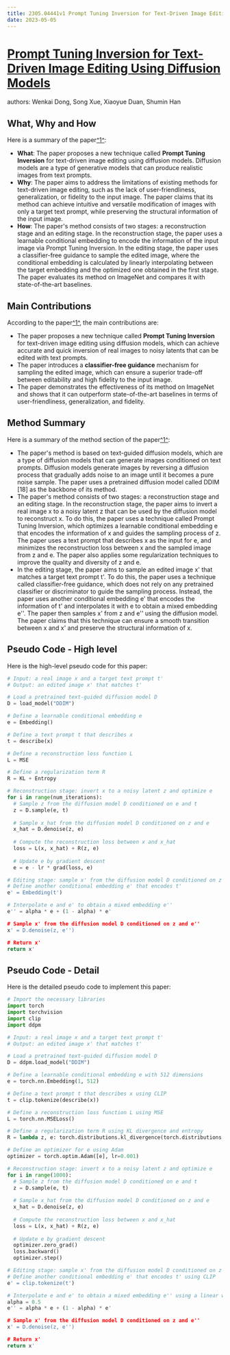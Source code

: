 ```yaml
---
title: 2305.04441v1 Prompt Tuning Inversion for Text-Driven Image Editing Using Diffusion Models
date: 2023-05-05
---
```


# [Prompt Tuning Inversion for Text-Driven Image Editing Using Diffusion Models](http://arxiv.org/abs/2305.04441v1)

authors: Wenkai Dong, Song Xue, Xiaoyue Duan, Shumin Han


## What, Why and How

[1]: https://arxiv.org/abs/2305.04441 "[2305.04441] Prompt Tuning Inversion for Text-Driven Image Editing ..."
[2]: https://arxiv.org/pdf/2305.04441v1.pdf "fdongwenkai, xuesong06, duanxiaoyue, hanshuming@baidu.com ... - arXiv.org"
[3]: https://arxiv-export-lb.library.cornell.edu/abs/2305.04441v1 "[2305.04441v1] Prompt Tuning Inversion for Text-Driven Image Editing ..."

Here is a summary of the paper[^1^][1]:

- **What**: The paper proposes a new technique called **Prompt Tuning Inversion** for text-driven image editing using diffusion models. Diffusion models are a type of generative models that can produce realistic images from text prompts.
- **Why**: The paper aims to address the limitations of existing methods for text-driven image editing, such as the lack of user-friendliness, generalization, or fidelity to the input image. The paper claims that its method can achieve intuitive and versatile modification of images with only a target text prompt, while preserving the structural information of the input image.
- **How**: The paper's method consists of two stages: a reconstruction stage and an editing stage. In the reconstruction stage, the paper uses a learnable conditional embedding to encode the information of the input image via Prompt Tuning Inversion. In the editing stage, the paper uses a classifier-free guidance to sample the edited image, where the conditional embedding is calculated by linearly interpolating between the target embedding and the optimized one obtained in the first stage. The paper evaluates its method on ImageNet and compares it with state-of-the-art baselines.

## Main Contributions

[1]: https://arxiv.org/abs/2305.04441 "[2305.04441] Prompt Tuning Inversion for Text-Driven Image Editing ..."
[2]: https://arxiv.org/pdf/2305.04441v1.pdf "fdongwenkai, xuesong06, duanxiaoyue, hanshuming@baidu.com ... - arXiv.org"
[3]: https://arxiv-export-lb.library.cornell.edu/abs/2305.04441v1 "[2305.04441v1] Prompt Tuning Inversion for Text-Driven Image Editing ..."

According to the paper[^1^][1], the main contributions are:

- The paper proposes a new technique called **Prompt Tuning Inversion** for text-driven image editing using diffusion models, which can achieve accurate and quick inversion of real images to noisy latents that can be edited with text prompts.
- The paper introduces a **classifier-free guidance** mechanism for sampling the edited image, which can ensure a superior trade-off between editability and high fidelity to the input image.
- The paper demonstrates the effectiveness of its method on ImageNet and shows that it can outperform state-of-the-art baselines in terms of user-friendliness, generalization, and fidelity.

## Method Summary

[1]: https://arxiv.org/abs/2305.04441 "[2305.04441] Prompt Tuning Inversion for Text-Driven Image Editing ..."
[2]: https://arxiv.org/pdf/2305.04441v1.pdf "fdongwenkai, xuesong06, duanxiaoyue, hanshuming@baidu.com ... - arXiv.org"
[3]: https://arxiv-export-lb.library.cornell.edu/abs/2305.04441v1 "[2305.04441v1] Prompt Tuning Inversion for Text-Driven Image Editing ..."

Here is a summary of the method section of the paper[^1^][2]:

- The paper's method is based on text-guided diffusion models, which are a type of diffusion models that can generate images conditioned on text prompts. Diffusion models generate images by reversing a diffusion process that gradually adds noise to an image until it becomes a pure noise sample. The paper uses a pretrained diffusion model called DDIM [18] as the backbone of its method.
- The paper's method consists of two stages: a reconstruction stage and an editing stage. In the reconstruction stage, the paper aims to invert a real image x to a noisy latent z that can be used by the diffusion model to reconstruct x. To do this, the paper uses a technique called Prompt Tuning Inversion, which optimizes a learnable conditional embedding e that encodes the information of x and guides the sampling process of z. The paper uses a text prompt that describes x as the input for e, and minimizes the reconstruction loss between x and the sampled image from z and e. The paper also applies some regularization techniques to improve the quality and diversity of z and e.
- In the editing stage, the paper aims to sample an edited image x' that matches a target text prompt t'. To do this, the paper uses a technique called classifier-free guidance, which does not rely on any pretrained classifier or discriminator to guide the sampling process. Instead, the paper uses another conditional embedding e' that encodes the information of t' and interpolates it with e to obtain a mixed embedding e''. The paper then samples x' from z and e'' using the diffusion model. The paper claims that this technique can ensure a smooth transition between x and x' and preserve the structural information of x.

## Pseudo Code - High level

Here is the high-level pseudo code for this paper:

```python
# Input: a real image x and a target text prompt t'
# Output: an edited image x' that matches t'

# Load a pretrained text-guided diffusion model D
D = load_model("DDIM")

# Define a learnable conditional embedding e
e = Embedding()

# Define a text prompt t that describes x
t = describe(x)

# Define a reconstruction loss function L
L = MSE

# Define a regularization term R
R = KL + Entropy

# Reconstruction stage: invert x to a noisy latent z and optimize e
for i in range(num_iterations):
  # Sample z from the diffusion model D conditioned on e and t
  z = D.sample(e, t)
  
  # Sample x_hat from the diffusion model D conditioned on z and e
  x_hat = D.denoise(z, e)
  
  # Compute the reconstruction loss between x and x_hat
  loss = L(x, x_hat) + R(z, e)
  
  # Update e by gradient descent
  e = e - lr * grad(loss, e)

# Editing stage: sample x' from the diffusion model D conditioned on z and a mixed embedding e''
# Define another conditional embedding e' that encodes t'
e' = Embedding(t')

# Interpolate e and e' to obtain a mixed embedding e''
e'' = alpha * e + (1 - alpha) * e'

# Sample x' from the diffusion model D conditioned on z and e''
x' = D.denoise(z, e'')

# Return x'
return x'
```

## Pseudo Code - Detail

Here is the detailed pseudo code to implement this paper:

```python
# Import the necessary libraries
import torch
import torchvision
import clip
import ddpm

# Input: a real image x and a target text prompt t'
# Output: an edited image x' that matches t'

# Load a pretrained text-guided diffusion model D
D = ddpm.load_model("DDIM")

# Define a learnable conditional embedding e with 512 dimensions
e = torch.nn.Embedding(1, 512)

# Define a text prompt t that describes x using CLIP
t = clip.tokenize(describe(x))

# Define a reconstruction loss function L using MSE
L = torch.nn.MSELoss()

# Define a regularization term R using KL divergence and entropy
R = lambda z, e: torch.distributions.kl_divergence(torch.distributions.Normal(z.mean(), z.std()), torch.distributions.Normal(0, 1)) + torch.distributions.Normal(z.mean(), z.std()).entropy()

# Define an optimizer for e using Adam
optimizer = torch.optim.Adam([e], lr=0.001)

# Reconstruction stage: invert x to a noisy latent z and optimize e
for i in range(1000):
  # Sample z from the diffusion model D conditioned on e and t
  z = D.sample(e, t)
  
  # Sample x_hat from the diffusion model D conditioned on z and e
  x_hat = D.denoise(z, e)
  
  # Compute the reconstruction loss between x and x_hat
  loss = L(x, x_hat) + R(z, e)
  
  # Update e by gradient descent
  optimizer.zero_grad()
  loss.backward()
  optimizer.step()

# Editing stage: sample x' from the diffusion model D conditioned on z and a mixed embedding e''
# Define another conditional embedding e' that encodes t' using CLIP
e' = clip.tokenize(t')

# Interpolate e and e' to obtain a mixed embedding e'' using a linear weight alpha
alpha = 0.5
e'' = alpha * e + (1 - alpha) * e'

# Sample x' from the diffusion model D conditioned on z and e''
x' = D.denoise(z, e'')

# Return x'
return x'
```